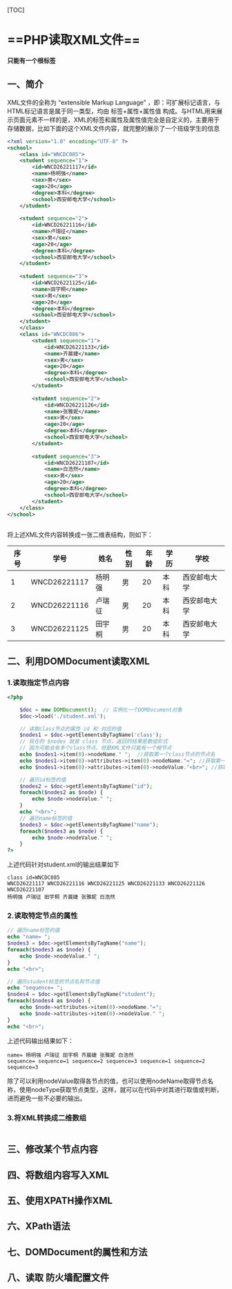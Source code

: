 [TOC]



# ==PHP读取XML文件==

**只能有一个根标签**

## 一、简介

XML文件的全称为 “extensible Markup Language” ，即：可扩展标记语言，与HTML标记语言是属于同一类型，均由 标签+属性+属性值 构成。与HTML用来展示页面元素不一样的是，XML的标签和属性及属性值完全是自定义的，主要用于存储数据，比如下面的这个XML文件内容，就完整的展示了一个班级学生的信息

```xml
<?xml version="1.0" encoding="UTF-8" ?>
<school>
    <class id="WNCDC085">
    <student sequence="1">
        <id>WNCD26221117</id>
        <name>杨明强</name>
        <sex>男</sex>
        <age>20</age>
        <degree>本科</degree>
        <school>西安邮电大学</school>
    </student>
    
    <student sequence="2">
        <id>WNCD26221116</id>
        <name>卢瑞征</name>
        <sex>男</sex>
        <age>20</age>
        <degree>本科</degree>
        <school>西安邮电大学</school>
    </student>
    
    <student sequence="3">
        <id>WNCD26221125</id>
        <name>田宇桐</name>
        <sex>男</sex>
        <age>20</age>
        <degree>本科</degree>
        <school>西安邮电大学</school>
    </student>
    </class>
    <class id="WNCDC086">
        <student sequence="1">
            <id>WNCD26221133</id>
            <name>齐晨婕</name>
            <sex>男</sex>
            <age>20</age>
            <degree>本科</degree>
            <school>西安邮电大学</school>
        </student>
        
        <student sequence="2">
            <id>WNCD26221126</id>
            <name>张雅妮</name>
            <sex>男</sex>
            <age>20</age>
            <degree>本科</degree>
            <school>西安邮电大学</school>
        </student>
        
        <student sequence="3">
            <id>WNCD26221107</id>
            <name>白浩然</name>
            <sex>男</sex>
            <age>20</age>
            <degree>本科</degree>
            <school>西安邮电大学</school>
        </student>
    </class>
</school>
    
```

将上述XML文件内容转换成一张二维表结构，则如下：

| 序号 | 学号         | 姓名   | 性别 | 年龄 | 学历 | 学校         |
| ---- | ------------ | ------ | ---- | ---- | ---- | ------------ |
| 1    | WNCD26221117 | 杨明强 | 男   | 20   | 本科 | 西安邮电大学 |
| 2    | WNCD26221116 | 卢瑞征 | 男   | 20   | 本科 | 西安邮电大学 |
| 3    | WNCD26221125 | 田宇桐 | 男   | 20   | 本科 | 西安邮电大学 |



## 二、利用DOMDocument读取XML

### 1.读取指定节点内容

```php
<?php

    $doc = new DOMDocument();  // 实例化一个DOMDocument对象
    $doc->load('./student.xml');

    // 读取class节点的属性 id 和 对应的值
    $nodes1 = $doc->getElementsByTagName('class');  
    // 现在的 $nodes 就是 class 节点，返回的结果是数组形式
    // 因为可能会有多个class节点，但是XML文件只能有一个根节点
    echo $nodes1->item(0)->nodeName." ";  //获取第一个class节点的节点名
    echo $nodes1->item(0)->attributes->item(0)->nodeName."="; //获取第一个class节点的第一个属性节点的名字
    echo $nodes1->item(0)->attributes->item(0)->nodeValue."<br>"; //获取第一个节点的第一个属性节点的值

    // 遍历id标签的值
    $nodes2 = $doc->getElementsByTagName("id");
    foreach($nodes2 as $node) {
        echo $node->nodeValue." ";
    }
    echo "<br>";
    // 遍历name标签的值
    $nodes3 = $doc->getElementsByTagName("name");
    foreach($nodes3 as $node) {
        echo $node->nodeValue." ";
    }
?>
```

上述代码针对student.xml的输出结果如下

```
class id=WNCDC085
WNCD26221117 WNCD26221116 WNCD26221125 WNCD26221133 WNCD26221126 WNCD26221107
杨明强 卢瑞征 田宇桐 齐晨婕 张雅妮 白浩然
```

### 2.读取特定节点的属性

```php
// 遍历name标签的值
echo "name= ";
$nodes3 = $doc->getElementsByTagName("name");
foreach($nodes3 as $node) {
    echo $node->nodeValue." ";
}
echo "<br>";

// 遍历student标签的节点名和节点值
echo "sequence= ";
$nodes4 = $doc->getElementsByTagName("student");
foreach($nodes4 as $node) {
    echo $node->attributes->item(0)->nodeName."=";
    echo $node->attributes->item(0)->nodeValue." ";
}
echo "<br>";
```

上述代码输出结果如下：

```
name= 杨明强 卢瑞征 田宇桐 齐晨婕 张雅妮 白浩然
sequence= sequence=1 sequence=2 sequence=3 sequence=1 sequence=2 sequence=3
```

除了可以利用nodeValue取得各节点的值，也可以使用nodeName取得节点名称，使用nodeType获取节点类型，这样，就可以在代码中对其进行取值或判断，进而避免一些不必要的输出。

### 3.将XML转换成二维数组

```php
```



## 三、修改某个节点内容



## 四、将数组内容写入XML



## 五、使用XPATH操作XML



## 六、XPath语法



## 七、DOMDocument的属性和方法



## 八、读取 防火墙配置文件

